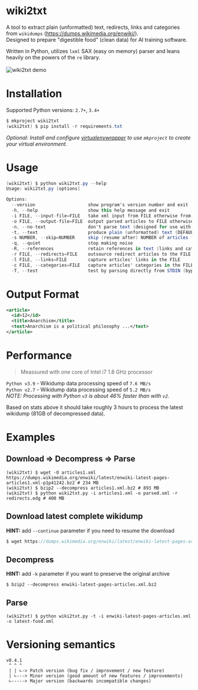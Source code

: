 # wiki2txt
A tool to extract plain (unformatted) text, redirects, links and categories from `wikidumps` (https://dumps.wikimedia.org/enwiki/).<br />
Designed to prepare "digestible food" (clean data) for AI training software.<br />

Written in Python, utilizes `lxml` SAX (easy on memory) parser and leans heavily on the powers of the `re` library.<br /><br />
![wiki2txt demo](https://smejkal.software/img/wiki2txt-demo.gif)

# Installation
Supported Python versions: `2.7+`, `3.4+`<br />
```csharp
$ mkproject wiki2txt
(wiki2txt) $ pip install -r requirements.txt
```
*Optional: Install and configure [virtualenvwrapper](https://virtualenvwrapper.readthedocs.io/en/latest/) to use `mkproject` to create your virtual environment.*

# Usage
```csharp
(wiki2txt) $ python wiki2txt.py --help
Usage: wiki2txt.py [options]

Options:
  --version                    show program's version number and exit
  -h, --help                   show this help message and exit
  -i FILE, --input-file=FILE   take xml input from FILE otherwise from STDIN
  -o FILE, --output-file=FILE  output parsed articles to FILE otherwise to STDOUT
  -n, --no-text                don't parse text (designed for use with -r -l -c options)
  -t, --text                   produce plain (unformatted) text (DEFAULT)
  -s NUMBER, --skip=NUMBER     skip (resume after) NUMBER of articles (appends to output files)
  -q, --quiet                  stop making noise
  -R, --references             retain references in text (links and categories)
  -r FILE, --redirects=FILE    outsource redirect articles to the FILE
  -l FILE, --links=FILE        capture articles' links in the FILE
  -c FILE, --categories=FILE   capture articles' categories in the FILE
  -T, --test                   test by parsing directly from STDIN (bypasses lxml parser)
```

# Output Format
```xml
<article>
  <id>12</id>
  <title>Anarchism</title>
  <text>Anarchism is a political philosophy ...</text>
</article>
```

# Performance
> Meassured with one core of Intel i7 1.8 GHz processor

`Python v3.9` - Wikidump data processing speed of `7.6 MB/s`<br />
`Python v2.7` - Wikidump data processing speed of `5.2 MB/s`<br />
*NOTE: Processing with Python `v3` is about 46% faster than with `v2`.* <br />

Based on stats above it should take roughly 3 hours to process the latest wikidump (81GB of decompressed data).

# Examples

## Download => Decompress => Parse
```console
(wiki2txt) $ wget -O articles1.xml https://dumps.wikimedia.org/enwiki/latest/enwiki-latest-pages-articles1.xml-p1p41242.bz2 # 234 MB
(wiki2txt) $ bzip2 --decompress articles1.xml.bz2 # 893 MB
(wiki2txt) $ python wiki2txt.py -i articles1.xml -o parsed.xml -r redirects.edg # 400 MB
```

## Download latest complete wikidump
**HINT:** add `--continue` parameter if you need to resume the download
```csharp
$ wget https://dumps.wikimedia.org/enwiki/latest/enwiki-latest-pages-articles.xml.bz2
```

## Decompress
**HINT:** add `-k` parameter if you want to preserve the original archive
```console
$ bzip2 --decompress enwiki-latest-pages-articles.xml.bz2
```

## Parse
```shell-session
(wiki2txt) $ python wiki2txt.py -t -i enwiki-latest-pages-articles.xml -o latest-food.xml
```

# Versioning semantics
```
v0.4.1
 ^ ^ ^
 | | ∟-> Patch version (bug fix / improvement / new feature)
 | ∟---> Minor version (good amount of new features / improvements)
 ∟-----> Major version (backwards incompatible changes)
```
